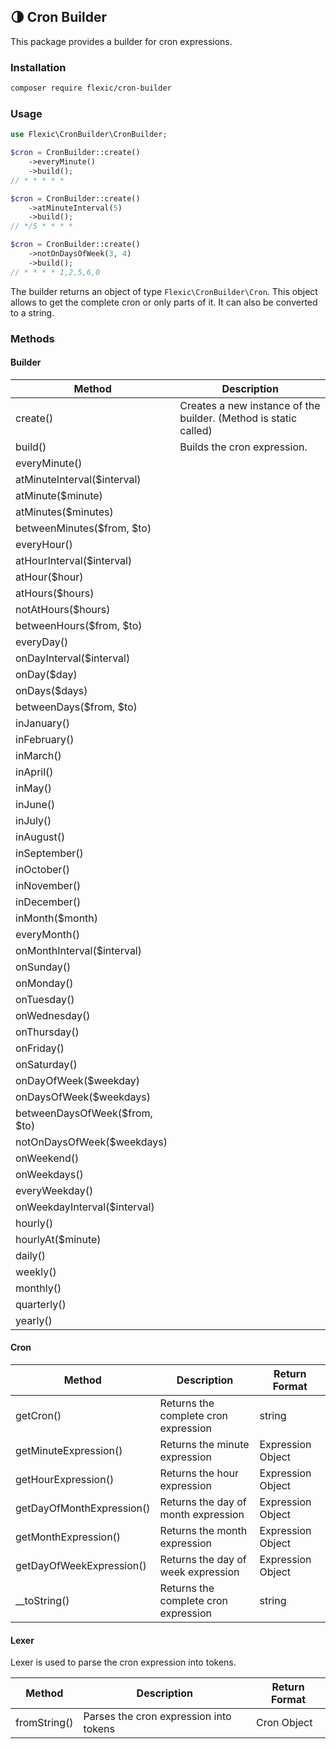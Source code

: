 🌗 Cron Builder
----------------

This package provides a builder for cron expressions.

### Installation

```bash
composer require flexic/cron-builder
```

### Usage

```php
use Flexic\CronBuilder\CronBuilder;

$cron = CronBuilder::create()
    ->everyMinute()
    ->build();
// * * * * *

$cron = CronBuilder::create()
    ->atMinuteInterval(5)
    ->build();
// */5 * * * *

$cron = CronBuilder::create()
    ->notOnDaysOfWeek(3, 4)
    ->build();
// * * * * 1,2,5,6,0
```

The builder returns an object of type `Flexic\CronBuilder\Cron`. This object allows to get the complete cron or only parts of it.
It can also be converted to a string.

### Methods

#### Builder

| Method                        | Description                                                      |
|-------------------------------|------------------------------------------------------------------|
| create()                      | Creates a new instance of the builder. (Method is static called) |
| build()                       | Builds the cron expression.                                      |
| everyMinute()                 |                                                                  |
| atMinuteInterval($interval)   |                                                                  |
| atMinute($minute)             |                                                                  |
| atMinutes($minutes)           |                                                                  |
| betweenMinutes($from, $to)    |                                                                  |
| everyHour()                   |                                                                  |
| atHourInterval($interval)     |                                                                  |
| atHour($hour)                 |                                                                  |
| atHours($hours)               |                                                                  |
| notAtHours($hours)            |                                                                  |
| betweenHours($from, $to)      |                                                                  |
| everyDay()                    |                                                                  |
| onDayInterval($interval)      |                                                                  |
| onDay($day)                   |                                                                  |
| onDays($days)                 |                                                                  |
| betweenDays($from, $to)       |                                                                  |
| inJanuary()                   |                                                                  |
| inFebruary()                  |                                                                  |
| inMarch()                     |                                                                  |
| inApril()                     |                                                                  |
| inMay()                       |                                                                  |
| inJune()                      |                                                                  |
| inJuly()                      |                                                                  |
| inAugust()                    |                                                                  |
| inSeptember()                 |                                                                  |
| inOctober()                   |                                                                  |
| inNovember()                  |                                                                  |
| inDecember()                  |                                                                  |
| inMonth($month)               |                                                                  |
| everyMonth()                  |                                                                  |
| onMonthInterval($interval)    |                                                                  |
| onSunday()                    |                                                                  |
| onMonday()                    |                                                                  |
| onTuesday()                   |                                                                  |
| onWednesday()                 |                                                                  |
| onThursday()                  |                                                                  |
| onFriday()                    |                                                                  |
| onSaturday()                  |                                                                  |
| onDayOfWeek($weekday)         |                                                                  |
| onDaysOfWeek($weekdays)       |                                                                  |
| betweenDaysOfWeek($from, $to) |                                                                  |
| notOnDaysOfWeek($weekdays)    |                                                                  |
| onWeekend()                   |                                                                  |
| onWeekdays()                  |                                                                  |
| everyWeekday()                |                                                                  |
| onWeekdayInterval($interval)  |                                                                  |
| hourly()                      |                                                                  |
| hourlyAt($minute)             |                                                                  |
| daily()                       |                                                                  |
| weekly()                      |                                                                  |
| monthly()                     |                                                                  |
| quarterly()                   |                                                                  |
| yearly()                      |                                                                  |

#### Cron

| Method                    | Description                          | Return Format     |
|---------------------------|--------------------------------------|-------------------|
| getCron()                 | Returns the complete cron expression | string            |
| getMinuteExpression()     | Returns the minute expression        | Expression Object |
| getHourExpression()       | Returns the hour expression          | Expression Object |
| getDayOfMonthExpression() | Returns the day of month expression  | Expression Object |
| getMonthExpression()      | Returns the month expression         | Expression Object |
| getDayOfWeekExpression()  | Returns the day of week expression   | Expression Object |
| __toString()              | Returns the complete cron expression | string            |

#### Lexer

Lexer is used to parse the cron expression into tokens.

| Method       | Description                            | Return Format |
|--------------|----------------------------------------|---------------|
| fromString() | Parses the cron expression into tokens | Cron Object   |